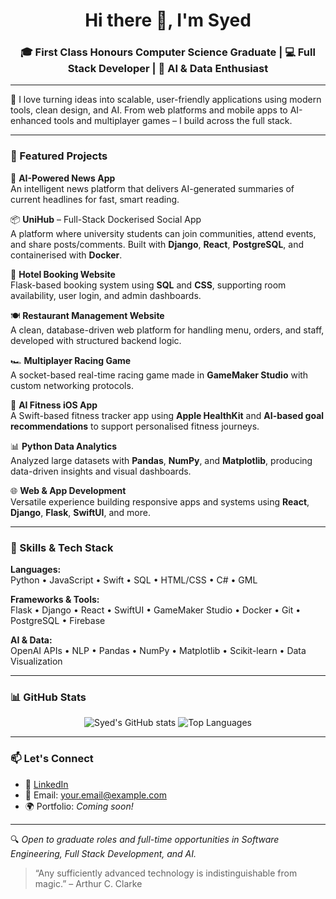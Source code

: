 <h1 align="center">Hi there 👋, I'm Syed</h1>
<h3 align="center">🎓 First Class Honours Computer Science Graduate | 💻 Full Stack Developer | 🤖 AI & Data Enthusiast</h3>

---

🌟 I love turning ideas into scalable, user-friendly applications using modern tools, clean design, and AI. From web platforms and mobile apps to AI-enhanced tools and multiplayer games – I build across the full stack.

---

### 🚀 Featured Projects

📰 **AI-Powered News App**  
An intelligent news platform that delivers AI-generated summaries of current headlines for fast, smart reading.

📦 **UniHub** – Full-Stack Dockerised Social App  
A platform where university students can join communities, attend events, and share posts/comments. Built with **Django**, **React**, **PostgreSQL**, and containerised with **Docker**.

🏨 **Hotel Booking Website**  
Flask-based booking system using **SQL** and **CSS**, supporting room availability, user login, and admin dashboards.

🍽️ **Restaurant Management Website**  
A clean, database-driven web platform for handling menu, orders, and staff, developed with structured backend logic.

🏎️ **Multiplayer Racing Game**  
A socket-based real-time racing game made in **GameMaker Studio** with custom networking protocols.

💪 **AI Fitness iOS App**  
A Swift-based fitness tracker app using **Apple HealthKit** and **AI-based goal recommendations** to support personalised fitness journeys.

📊 **Python Data Analytics**  
Analyzed large datasets with **Pandas**, **NumPy**, and **Matplotlib**, producing data-driven insights and visual dashboards.

🌐 **Web & App Development**  
Versatile experience building responsive apps and systems using **React**, **Django**, **Flask**, **SwiftUI**, and more.

---

### 🧠 Skills & Tech Stack

**Languages:**  
Python • JavaScript • Swift • SQL • HTML/CSS • C# • GML

**Frameworks & Tools:**  
Flask • Django • React • SwiftUI • GameMaker Studio • Docker • Git • PostgreSQL • Firebase

**AI & Data:**  
OpenAI APIs • NLP • Pandas • NumPy • Matplotlib • Scikit-learn • Data Visualization

---

### 📊 GitHub Stats

<p align="center">
  <img src="https://github-readme-stats.vercel.app/api?username=saz-v1&show_icons=true&theme=radical" alt="Syed's GitHub stats" />
  <img src="https://github-readme-stats.vercel.app/api/top-langs/?username=saz-v1&layout=compact&theme=radical" alt="Top Languages" />
</p>

---

### 📫 Let's Connect

- 💼 [LinkedIn](https://www.linkedin.com/in/your-linkedin/)  
- 📧 Email: your.email@example.com  
- 🌍 Portfolio: *Coming soon!*

---

🔍 *Open to graduate roles and full-time opportunities in Software Engineering, Full Stack Development, and AI.*

> “Any sufficiently advanced technology is indistinguishable from magic.” – Arthur C. Clarke

